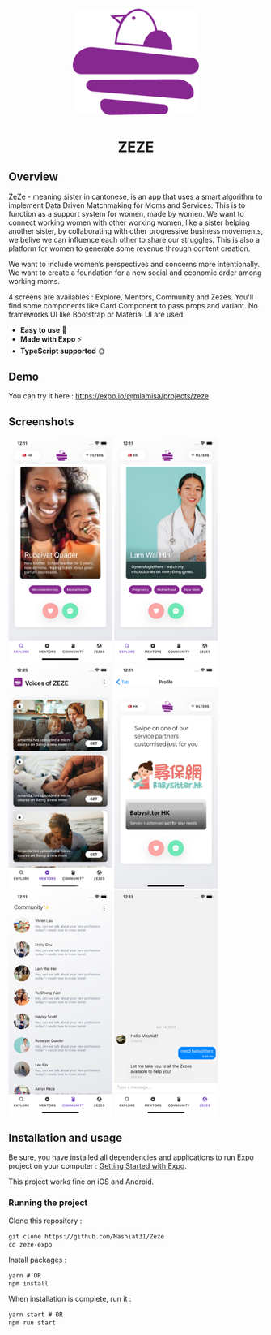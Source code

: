 
<h1 align="center">
<img
		width="250"
		alt="Zeze"
		src="./assets/images/opaque.png">

</h1>

<h1 align="center"> ZEZE </h1>


## Overview

ZeZe - meaning sister in cantonese, is an app that uses a smart algorithm to implement Data Driven Matchmaking for Moms and Services.
This is to function as a support system for women, made by women. We want to connect working women with other working women, like a sister helping another sister, by collaborating with other progressive business movements, we belive we can influence each other to share our struggles. This is also a platform for women to generate some revenue through content creation.

We want to include women’s perspectives and concerns more intentionally. We want to create a foundation for a new social and economic order among working moms.


 4 screens are availables : Explore, Mentors, Community and Zezes. You'll find some components like Card Component to pass props and variant. No frameworks UI like Bootstrap or Material UI are used.

- **Easy to use** 🤘
- **Made with Expo** ⚡
- **TypeScript supported** 🌞



## Demo

You can try it here : https://expo.io/@mlamisa/projects/zeze

## Screenshots

<img
width="205"
alt="Capture 1"
src="./assets/images/1.png">
<img
width="205"
alt="Capture 2"
src="./assets/images/2.png">
<img
width="205"
alt="Capture 3"
src="./assets/images/3.png">
<img
width="205"
alt="Capture 4"
src="./assets/images/Group 4.png">
<img
width="205"
alt="Capture 4"
src="./assets/images/chat.png">
<img
width="205"
alt="Capture 4"
src="./assets/images/chat2.png">


## Installation and usage

Be sure, you have installed all dependencies and applications to run Expo project on your computer : [Getting Started with Expo](https://docs.expo.io/get-started/installation/).

This project works fine on iOS and Android.


### Running the project

Clone this repository :

```
git clone https://github.com/Mashiat31/Zeze
cd zeze-expo
```

Install packages :

```shell
yarn # OR
npm install
```

When installation is complete, run it :

```shell
yarn start # OR
npm run start
```




